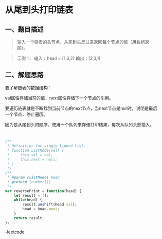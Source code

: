 # 从尾到头打印链表

## 一、题目描述
> 输入一个链表的头节点，从尾到头反过来返回每个节点的值（用数组返回）。

> 示例 1：
输入：head = [1,3,2]
输出：[2,3,1]

## 二、解题思路

要了解链表的数据结构：

val属性存储当前的值，next属性存储下一个节点的引用。

要遍历链表就是不断找到当前节点的next节点，当next节点是null时，说明是最后一个节点，停止遍历。

因为是从尾到头的顺序，使用一个队列来存储打印结果，每次从队列头部插入。

#

```js
/**
 * Definition for singly-linked list.
 * function ListNode(val) {
 *     this.val = val;
 *     this.next = null;
 * }
 */
/**
 * @param {ListNode} head
 * @return {number[]}
 */
var reversePrint = function(head) {
    let result = [];
    while(head) {
        result.unshift(head.val);
        head = head.next;
    }
    return result;
};
```

-[leetcode](https://leetcode-cn.com/problems/cong-wei-dao-tou-da-yin-lian-biao-lcof/)

